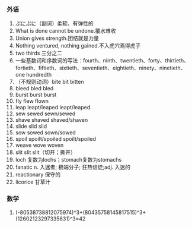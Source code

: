 ### 外语

1. ぷにぷに（副词）柔软、有弹性的
2. What is done cannot be undone.覆水难收
3. Union gives strength.团结就是力量
4. Nothing ventured, nothing gained.不入虎穴焉得虎子
5. two thirds 三分之二
6. 一些基数词和序数词的写法：fourth、ninth、twentieth、forty、thirtieth、fortieth、fiftieth、sixtieth、seventieth、eightieth、ninety、ninetieth、one hundredth
7. （不规则动词）bite bit bitten
8. bleed bled bled
9. burst burst burst
10. fly flew flown
11. leap leapt/leaped leapt/leaped
12. sew sewed sewn/sewed
13. shave shaved shaved/shaven
14. slide slid slid
15. sow sowed sown/sowed
16. spoil spoilt/spoiled spoilt/spoiled
17. weave wove woven
18. slit slit slit（切开；撕开）
19. loch 复数为lochs；stomach复数为stomachs
20. fanatic	n.	入迷者; 极端分子; 狂热信徒;adj.	入迷的
21. reactionary 保守的
22. licorice 甘草汁

### 数学

1. (-80538738812075974)^3+(80435758145817515)^3+(12602123297335631)^3=42

